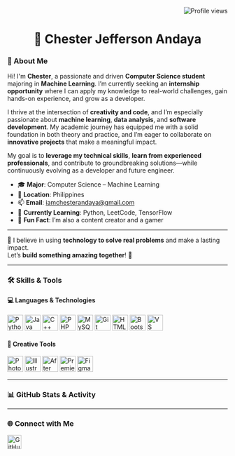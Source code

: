 <p align="right">
  <img src="https://komarev.com/ghpvc/?username=itsmeches" alt="Profile views" />
</p>

<h1 align="center">🚀 Chester Jefferson Andaya</h1>




### 👋 About Me

Hi! I'm **Chester**, a passionate and driven **Computer Science student** majoring in **Machine Learning**. I’m currently seeking an **internship opportunity** where I can apply my knowledge to real-world challenges, gain hands-on experience, and grow as a developer.

I thrive at the intersection of **creativity and code**, and I’m especially passionate about **machine learning**, **data analysis**, and **software development**. My academic journey has equipped me with a solid foundation in both theory and practice, and I’m eager to collaborate on **innovative projects** that make a meaningful impact.

My goal is to **leverage my technical skills**, **learn from experienced professionals**, and contribute to groundbreaking solutions—while continuously evolving as a developer and future engineer.


- 🎓 **Major**: Computer Science – Machine Learning  
- 📍 **Location**: Philippines  
- 📫 **Email**: [iamchesterandaya@gmail.com](mailto:iamchesterandaya@gmail.com)  
- 🧠 **Currently Learning**: Python, LeetCode, TensorFlow  
- 🎥 **Fun Fact**: I’m also a content creator and a gamer

---
🧩 I believe in using **technology to solve real problems** and make a lasting impact.  
Let’s **build something amazing together**! 🚀

---

### 🛠️ Skills & Tools

#### 💻 Languages & Technologies

<p align="left">
  <img src="https://raw.githubusercontent.com/danielcranney/readme-generator/main/public/icons/skills/python-colored.svg" width="36" alt="Python" />
  <img src="https://raw.githubusercontent.com/danielcranney/readme-generator/main/public/icons/skills/java-colored.svg" width="36" alt="Java" />
  <img src="https://raw.githubusercontent.com/danielcranney/readme-generator/main/public/icons/skills/cplusplus-colored.svg" width="36" alt="C++" />
  <img src="https://raw.githubusercontent.com/danielcranney/readme-generator/main/public/icons/skills/php-colored.svg" width="36" alt="PHP" />
  <img src="https://raw.githubusercontent.com/danielcranney/readme-generator/main/public/icons/skills/mysql-colored.svg" width="36" alt="MySQL" />
  <img src="https://raw.githubusercontent.com/danielcranney/readme-generator/main/public/icons/skills/git-colored.svg" width="36" alt="Git" />
  <img src="https://raw.githubusercontent.com/danielcranney/readme-generator/main/public/icons/skills/html5-colored.svg" width="36" alt="HTML" />
  <img src="https://raw.githubusercontent.com/danielcranney/readme-generator/main/public/icons/skills/bootstrap-colored.svg" width="36" alt="Bootstrap" />
  <img src="https://raw.githubusercontent.com/danielcranney/readme-generator/main/public/icons/skills/visualstudiocode.svg" width="36" alt="VS Code" />
</p>

#### 🎨 Creative Tools

<p align="left">
  <img src="https://raw.githubusercontent.com/danielcranney/readme-generator/main/public/icons/skills/photoshop-colored.svg" width="36" alt="Photoshop" />
  <img src="https://raw.githubusercontent.com/danielcranney/readme-generator/main/public/icons/skills/illustrator-colored.svg" width="36" alt="Illustrator" />
  <img src="https://raw.githubusercontent.com/danielcranney/readme-generator/main/public/icons/skills/aftereffects-colored.svg" width="36" alt="After Effects" />
  <img src="https://raw.githubusercontent.com/danielcranney/readme-generator/main/public/icons/skills/premierepro-colored.svg" width="36" alt="Premiere Pro" />
  <img src="https://raw.githubusercontent.com/danielcranney/readme-generator/main/public/icons/skills/figma-colored.svg" width="36" alt="Figma" />
</p>

---

### 📊 GitHub Stats & Activity

<!-- You can add customized stats cards if you'd like -->

---

### 🌐 Connect with Me

<p align="left">
  <a href="https://github.com/itsmeches" target="_blank">
    <img src="https://raw.githubusercontent.com/danielcranney/readme-generator/main/public/icons/socials/github.svg" width="32" height="32" alt="GitHub" />
  </a>
  <!-- Add more links here if you have LinkedIn, Portfolio, etc. -->
</p>
